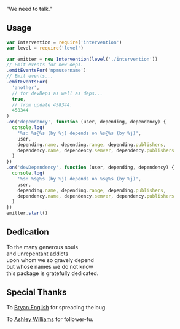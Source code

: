 "We need to talk."

## Usage

```javascript
var Intervention = require('intervention')
var level = require('level')

var emitter = new Intervention(level('./intervention'))
// Emit events for new deps.
.emitEventsFor('npmusername')
// Emit events...
.emitEventsFor(
  'another',
  // for devDeps as well as deps...
  true,
  // from update 458344.
  458344
)
.on('dependency', function (user, depending, dependency) {
  console.log(
    '%s: %s@%s (by %j) depends on %s@%s (by %j)',
    user,
    depending.name, depending.range, depending.publishers,
    dependency.name, dependency.semver, dependency.publishers
  )
})
.on('devDependency', function (user, depending, dependency) {
  console.log(
    '%s: %s@%s (by %j) depends on %s@%s (by %j)',
    user,
    depending.name, depending.range, depending.publishers,
    dependency.name, dependency.semver, dependency.publishers
  )
})
emitter.start()
```

## Dedication

To the many generous souls  
and unrepentant addicts  
upon whom we so gravely depend  
but whose names we do not know  
this package is gratefully dedicated.  

## Special Thanks

To [Bryan English](https://github.com/bengl) for spreading the bug.

To [Ashley Williams](https://github.com/ashleygwilliams) for follower-fu.
